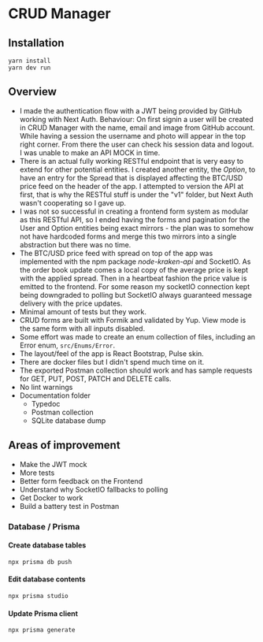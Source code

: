 # CRUD Manager

## Installation

```
yarn install
yarn dev run
```

## Overview

* I made the authentication flow with a JWT being provided by GitHub working with Next Auth. Behaviour: On first signin
  a user will be created in CRUD Manager with the name, email and image from GitHub account. While having a session the
  username and photo will appear in the top right corner. From there the user can check his session data and logout. I
  was unable to make an API MOCK in time.
* There is an actual fully working RESTful endpoint that is very easy to extend for other potential entities. I created
  another entity, the *Option*, to have an entry for the Spread that is displayed affecting the BTC/USD price feed on
  the header of the app. I attempted to version the API at first, that is why the RESTful stuff is under the "v1"
  folder, but Next Auth wasn't cooperating so I gave up.
* I was not so successful in creating a frontend form system as modular as this RESTful API, so I ended having the forms
  and pagination for the User and Option entities being exact mirrors - the plan was to somehow not have hardcoded forms
  and merge this two mirrors into a single abstraction but there was no time.
* The BTC/USD price feed with spread on top of the app was implemented with the npm package *node-kraken-api* and
  SocketIO. As the order book update comes a local copy of the average price is kept with the applied spread. Then in a
  heartbeat fashion the price value is emitted to the frontend. For some reason my socketIO connection kept being
  downgraded to polling but SocketIO always guaranteed message delivery with the price updates.
* Minimal amount of tests but they work.
* CRUD forms are built with Formik and validated by Yup. View mode is the same form with all inputs disabled.
* Some effort was made to create an enum collection of files, including an Error enum, `src/Enums/Error`.
* The layout/feel of the app is React Bootstrap, Pulse skin.
* There are docker files but I didn't spend much time on it.
* The exported Postman collection should work and has sample requests for GET, PUT, POST, PATCH and DELETE calls.
* No lint warnings
* Documentation folder
    * Typedoc
    * Postman collection
    * SQLite database dump

## Areas of improvement

* Make the JWT mock
* More tests
* Better form feedback on the Frontend
* Understand why SocketIO fallbacks to polling
* Get Docker to work
* Build a battery test in Postman

### Database / Prisma

#### Create database tables

```
npx prisma db push
```

#### Edit database contents

```
npx prisma studio
```

#### Update Prisma client

```
npx prisma generate
```